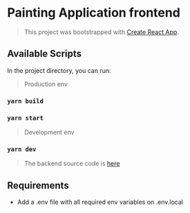 # Painting Application frontend
> This project was bootstrapped with [Create React App](https://github.com/facebook/create-react-app).

## Available Scripts

In the project directory, you can run:

> Production env
### `yarn build`
### `yarn start`

> Development env
### `yarn dev`

> The backend source code is [here](https://github.com/Snigdha-9/My_painting/api)

## Requirements
- Add a .env file with all required env variables on .env.local
